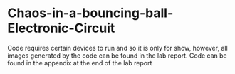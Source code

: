 # Chaos-in-a-bouncing-ball-Electronic-Circuit



Code requires certain devices to run and so it is only for show, however, all images generated by the code can be found in the lab report.
Code can be found in the appendix at the end of the lab report
